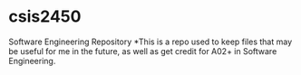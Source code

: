 # csis2450
Software Engineering Repository
  *This is a repo used to keep files that may be useful for me in the future, as well as get credit for A02+ in Software Engineering.
